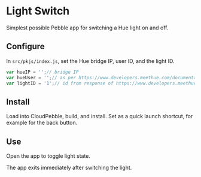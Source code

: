 # Light Switch
Simplest possible Pebble app for switching a Hue light on and off.

## Configure
In `src/pkjs/index.js`, set the Hue bridge IP, user ID, and the light ID.

```javascript
var hueIP = '';// bridge IP
var hueUser = '';// as per https://www.developers.meethue.com/documentation/getting-started
var lightID = '1';// id from response of https://www.developers.meethue.com/documentation/lights-api#11_get_all_lights
```

## Install
Load into CloudPebble, build, and install.
Set as a quick launch shortcut, for example for the back button.

## Use
Open the app to toggle light state.

The app exits immediately after switching the light.
